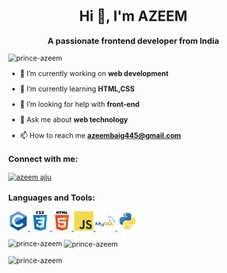 <h1 align="center">Hi 👋, I'm AZEEM</h1>
<h3 align="center">A passionate frontend developer from India</h3>

<p align="left"> <img src="https://komarev.com/ghpvc/?username=prince-azeem&label=Profile%20views&color=0e75b6&style=flat" alt="prince-azeem" /> </p>

- 🔭 I’m currently working on **web development**

- 🌱 I’m currently learning **HTML,CSS**

- 🤝 I’m looking for help with **front-end**

- 💬 Ask me about **web technology**

- 📫 How to reach me **azeembaig445@gmail.com**

<h3 align="left">Connect with me:</h3>
<p align="left">
<a href="https://linkedin.com/in/azeem ajju" target="blank"><img align="center" src="https://raw.githubusercontent.com/rahuldkjain/github-profile-readme-generator/master/src/images/icons/Social/linked-in-alt.svg" alt="azeem ajju" height="30" width="40" /></a>
</p>

<h3 align="left">Languages and Tools:</h3>
<p align="left"> <a href="https://www.cprogramming.com/" target="_blank" rel="noreferrer"> <img src="https://raw.githubusercontent.com/devicons/devicon/master/icons/c/c-original.svg" alt="c" width="40" height="40"/> </a> <a href="https://www.w3schools.com/css/" target="_blank" rel="noreferrer"> <img src="https://raw.githubusercontent.com/devicons/devicon/master/icons/css3/css3-original-wordmark.svg" alt="css3" width="40" height="40"/> </a> <a href="https://www.w3.org/html/" target="_blank" rel="noreferrer"> <img src="https://raw.githubusercontent.com/devicons/devicon/master/icons/html5/html5-original-wordmark.svg" alt="html5" width="40" height="40"/> </a> <a href="https://developer.mozilla.org/en-US/docs/Web/JavaScript" target="_blank" rel="noreferrer"> <img src="https://raw.githubusercontent.com/devicons/devicon/master/icons/javascript/javascript-original.svg" alt="javascript" width="40" height="40"/> </a> <a href="https://www.mysql.com/" target="_blank" rel="noreferrer"> <img src="https://raw.githubusercontent.com/devicons/devicon/master/icons/mysql/mysql-original-wordmark.svg" alt="mysql" width="40" height="40"/> </a> <a href="https://www.python.org" target="_blank" rel="noreferrer"> <img src="https://raw.githubusercontent.com/devicons/devicon/master/icons/python/python-original.svg" alt="python" width="40" height="40"/> </a> </p>

<p><img align="left" src="https://github-readme-stats.vercel.app/api/top-langs?username=prince-azeem&show_icons=true&locale=en&layout=compact" alt="prince-azeem" /></p>

<p>&nbsp;<img align="center" src="https://github-readme-stats.vercel.app/api?username=prince-azeem&show_icons=true&locale=en" alt="prince-azeem" /></p>

<p><img align="center" src="https://github-readme-streak-stats.herokuapp.com/?user=prince-azeem&" alt="prince-azeem" /></p>
